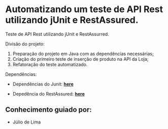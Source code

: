 # Automatizando um teste de API Rest utilizando jUnit e RestAssured.
Teste de API Rest utilizando jUnit e RestAssurred.



Divisão do projeto:

1) Preparação do projeto em Java com as dependências necessárias;
2) Criação do primeiro teste de inserção de produto na API da Loja;
3) Refatoração do teste automatizado.

Dependências:

- Dependências do Junit: 
  **[here](https://mvnrepository.com/artifact/org.junit.jupiter/junit-jupiter-api/5.8.0-M1)**

- Depedência do RestAssured:
**[here](https://mvnrepository.com/artifact/io.rest-assured/rest-assured/4.4.0)**

## Conhecimento guiado por: <a name="author"></a>

- Júlio de Lima 
